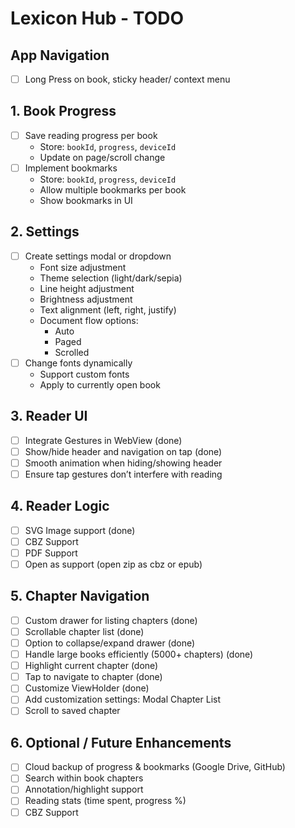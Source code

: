 # Lexicon Hub - TODO

## App Navigation

- [ ] Long Press on book, sticky header/ context menu

## 1. Book Progress

- [ ] Save reading progress per book
  - Store: `bookId`, `progress`, `deviceId`
  - Update on page/scroll change
- [ ] Implement bookmarks
  - Store: `bookId`, `progress`, `deviceId`
  - Allow multiple bookmarks per book
  - Show bookmarks in UI

## 2. Settings

- [ ] Create settings modal or dropdown
  - Font size adjustment
  - Theme selection (light/dark/sepia)
  - Line height adjustment
  - Brightness adjustment
  - Text alignment (left, right, justify)
  - Document flow options:
    - Auto
    - Paged
    - Scrolled
- [ ] Change fonts dynamically
  - Support custom fonts
  - Apply to currently open book

## 3. Reader UI

- [ ] Integrate Gestures in WebView (done)
- [ ] Show/hide header and navigation on tap (done)
- [ ] Smooth animation when hiding/showing header
- [ ] Ensure tap gestures don’t interfere with reading

## 4. Reader Logic

- [ ] SVG Image support (done)
- [ ] CBZ Support
- [ ] PDF Support
- [ ] Open as support (open zip as cbz or epub)

## 5. Chapter Navigation

- [ ] Custom drawer for listing chapters (done)
- [ ] Scrollable chapter list (done)
- [ ] Option to collapse/expand drawer (done)
- [ ] Handle large books efficiently (5000+ chapters) (done)
- [ ] Highlight current chapter (done)
- [ ] Tap to navigate to chapter (done)
- [ ] Customize ViewHolder (done)
- [ ] Add customization settings: Modal Chapter List
- [ ] Scroll to saved chapter

## 6. Optional / Future Enhancements

- [ ] Cloud backup of progress & bookmarks (Google Drive, GitHub)
- [ ] Search within book chapters
- [ ] Annotation/highlight support
- [ ] Reading stats (time spent, progress %)
- [ ] CBZ Support
